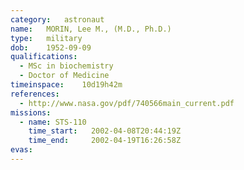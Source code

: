 ```yaml
---
category:	astronaut
name:	MORIN, Lee M., (M.D., Ph.D.) 
type:	military
dob:	1952-09-09
qualifications:
  - MSc in biochemistry
  - Doctor of Medicine
timeinspace:	10d19h42m
references:
  - http://www.nasa.gov/pdf/740566main_current.pdf
missions:
  - name: STS-110
    time_start:   2002-04-08T20:44:19Z
    time_end:     2002-04-19T16:26:58Z
evas:
---
```

